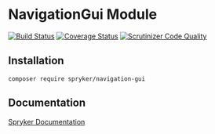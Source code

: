 # NavigationGui Module
[![Build Status](https://travis-ci.org/spryker/NavigationGui.svg)](https://travis-ci.org/spryker/NavigationGui)
[![Coverage Status](https://coveralls.io/repos/github/spryker/NavigationGui/badge.svg)](https://coveralls.io/github/spryker/NavigationGui)
[![Scrutinizer Code Quality](https://scrutinizer-ci.com/g/spryker/NavigationGui/badges/quality-score.png?b=master)](https://scrutinizer-ci.com/g/spryker/NavigationGui/?branch=master)

## Installation

```
composer require spryker/navigation-gui
```

## Documentation

[Spryker Documentation](https://spryker.github.io)
